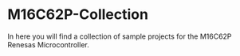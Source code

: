# M16C62P-Collection
In here you will find a collection of sample projects for the M16C62P Renesas Microcontroller.
